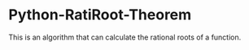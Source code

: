 # Python-RatiRoot-Theorem
This is an algorithm that can calculate the rational roots of a function.
